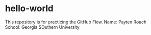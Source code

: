 # hello-world
This repository is for practicing the GitHub Flow.
Name: Payten Roach
School: Georgia SOuthern University
